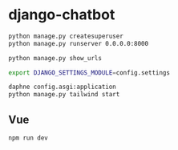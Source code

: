 # django-chatbot

```bash
python manage.py createsuperuser
python manage.py runserver 0.0.0.0:8000

python manage.py show_urls

export DJANGO_SETTINGS_MODULE=config.settings

daphne config.asgi:application
python manage.py tailwind start
```

## Vue

```bash
npm run dev
```
